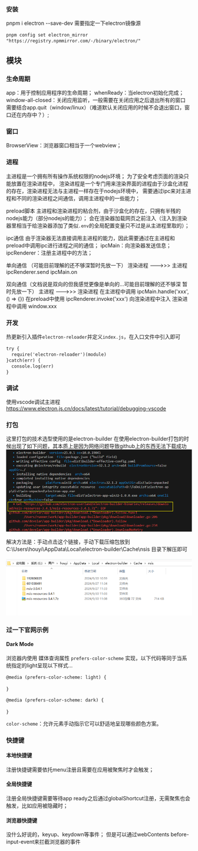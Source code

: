 <!--
 * @Author: yeyu98
 * @Date: 2024-09-26 14:16:03
 * @LastEditors: yeyu98
 * @LastEditTime: 2024-10-04 10:50:38
 * @FilePath: \electron-app\README.md
 * @Description: 
-->
### 安装
pnpm i electron --save-dev
需要指定一下electron镜像源 
```
pnpm config set electron_mirror "https://registry.npmmirror.com/-/binary/electron/"
```

## 模块
### 生命周期
app：用于控制应用程序的生命周期；
whenReady：当electron初始化完成；
window-all-closed：关闭应用监听，一般需要在关闭应用之后退出所有的窗口 需要结合app.quit（window/linux）（难道默认关闭应用的时候不会退出窗口，窗口还在内存中？）;


### 窗口
BrowserView：浏览器窗口相当于一个webview；



### 进程
主进程是一个拥有所有操作系统权限的nodejs环境；
为了安全考虑页面的渲染只能放置在渲染进程中，
渲染进程是一个专门用来渲染界面的进程由于沙盒化进程的存在，渲染进程无法与主进程一样存在于nodejs环境中，
需要通过ipc来对主进程和不同的渲染进程之间通信，调用主进程中的一些能力；


preload脚本
主进程和渲染进程的粘合剂，由于沙盒化的存在，只拥有半残的nodejs能力（部分nodejs的能力）；
会在渲染器加载网页之前注入（注入到渲染器里相当于给渲染器添加了类似`.env`的全局配置变量只不过是从主进程里取的）；

ipc通信
由于渲染器无法直接调用主进程的能力，因此需要通过在主进程和preload中调用ipc进行进程之间的通信；
ipcMain：向渲染器发送信息；
ipcRenderer：注册主进程中的方法；

单向通信 （可能目前理解的还不够深暂时先放一下） 渲染进程 --->>> 主进程
ipcRenderer.send
ipcMain.on

双向通信（文档说是双向的但我感觉更像是单向的...可能目前理解的还不够深  暂时先放一下） 主进程 --->>> 渲染进程
在主进程中调用 ipcMain.handle('xxx', () => {})
在preload中使用 ipcRenderer.invoke('xxx') 向渲染进程中注入
渲染进程中调用 window.xxx



### 开发
热更新引入插件`electron-reloader`并定义`index.js`，在入口文件中引入即可
```
try {
  require('electron-reloader')(module)
}catch(err) {
  console.log(err)
}
```



### 调试
使用vscode调试主进程
https://www.electron.js.cn/docs/latest/tutorial/debugging-vscode


### 打包
这里打包的技术选型使用的是electron-builder
在使用electron-builder打包的时候出现了如下问题，其本质上是因为网络问题导致github上的东西无法下载成功
![alt text](./assets/readme-images/image.png)

解决方法是：手动点击这个链接，手动下载压缩包放到 C:\Users\houyi\AppData\Local\electron-builder\Cache\nsis 目录下解压即可

![alt text](./assets/readme-images/image-1.png)


### 过一下官网示例

#### Dark Mode

浏览器内使用 媒体查询属性 `prefers-color-scheme` 实现，以下代码等同于当系统指定的light呈现以下样式...
```
@media (prefers-color-scheme: light) {

}
```

```
@media (prefers-color-scheme: dark) {
  
}
```
`color-scheme`：允许元素手动指示它可以舒适地呈现哪些颜色方案。

### 快捷键
#### 本地快捷键
注册快捷键需要依托menu注册且需要在应用被聚焦时才会触发；
#### 全局快捷键
注册全局快捷键需要等待app ready之后通过globalShortcut注册，无需聚焦也会触发，比如应用被隐藏时；
#### 浏览器快捷键
没什么好说的，keyup、keydown等事件；
但是可以通过webContents before-input-event来拦截浏览器的事件